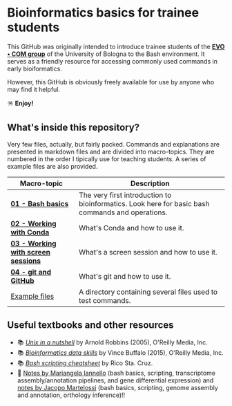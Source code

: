 # Bioinformatics basics for trainee students
This GitHub was originally intended to introduce trainee students of the **[EVO • COM group](https://sites.google.com/view/evo-com-unibo/home)** of the University of Bologna to the Bash environment. It serves as a friendly resource for accessing commonly used commands in early bioiformatics.

However, this GitHub is obviously freely available for use by anyone who may find it helpful.

🪅 **Enjoy!**

## What's inside this repository?

Very few files, actually, but fairly packed. Commands and explanations are presented in markdown files and are divided into macro-topics. They are numbered in the order I tipically use for teaching students. A series of example files are also provided.

| Macro-topic | Description |
| --- | --- |
| [**01 - Bash basics**](./01_bash_basics.md) | The very first introduction to bioinformatics. Look here for basic bash commands and operations. | 
| [**02 - Working with Conda**](./02_working_with_conda.md) | What's Conda and how to use it. |
| [**03 - Working with screen sessions**](./03_working_in_screen_sessions.md) | What's a screen session and how to use it. |
| [**04 - git and GitHub**](./04_git_and_github.md) | What's git and how to use it.
| [Example files](./example_files/) | A directory containing several files used to test commands. |

## Useful textbooks and other resources
  - 📚 [*Unix in a nutshell*](https://www.oreilly.com/library/view/unix-in-a/0596100299/) by Arnold Robbins (2005), O'Reilly Media, Inc.
  - 📚 [*Bioinformatics data skills*](https://www.oreilly.com/library/view/bioinformatics-data-skills/9781449367480/) by Vince Buffalo (2015), O'Reilly Media, Inc.
  - 📚 [*Bash scripting cheatsheet*](https://devhints.io/bash) by Rico Sta. Cruz.
  - 📝 [Notes by Mariangela Iannello](https://github.com/MariangelaIannello/didattica) (bash basics, scripting, transcriptome assembly/annotation pipelines, and gene differential expression) and [notes by Jacopo Martelossi](https://github.com/jacopoM28/CompOmics_Tutorship/tree/main) (bash basics, scripting, genome assembly and annotation, orthology inference)!!